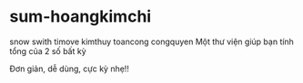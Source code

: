 # sum-hoangkimchi
snow
swith
timove
kimthuy
toancong
congquyen
Một thư viện giúp bạn tính tổng của 2 số bất kỳ

Đơn giản, dễ dùng, cực kỳ nhẹ!!
